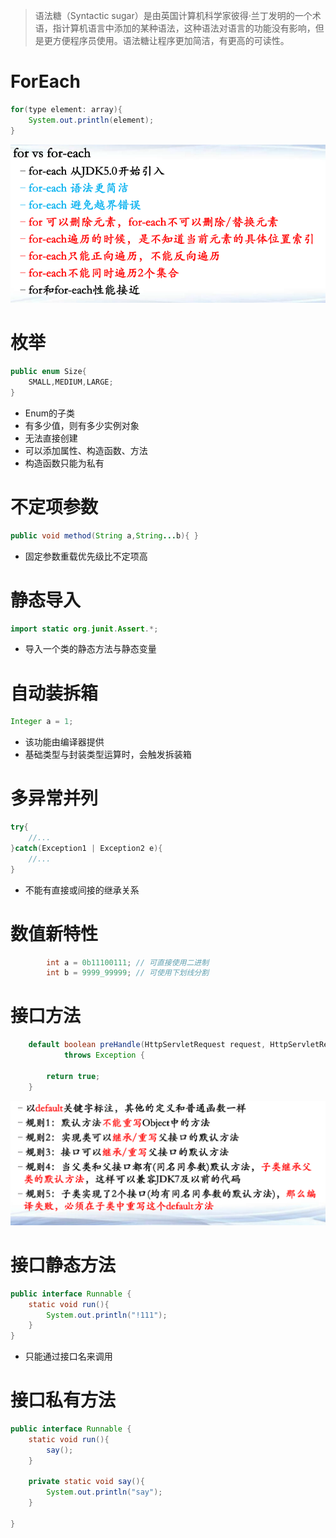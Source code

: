 >语法糖（Syntactic sugar）是由英国计算机科学家彼得·兰丁发明的一个术语，指计算机语言中添加的某种语法，这种语法对语言的功能没有影响，但是更方便程序员使用。语法糖让程序更加简洁，有更高的可读性。

# ForEach

```java
for(type element: array){
    System.out.println(element);
}
```

![批注 2019-10-20 163312](/assets/批注%202019-10-20%20163312.png)

# 枚举

```java
public enum Size{
    SMALL,MEDIUM,LARGE;
}
```

- Enum的子类
- 有多少值，则有多少实例对象
- 无法直接创建
- 可以添加属性、构造函数、方法
- 构造函数只能为私有

# 不定项参数

```java
public void method(String a,String...b){ }
```

- 固定参数重载优先级比不定项高

# 静态导入

```java
import static org.junit.Assert.*;
```

- 导入一个类的静态方法与静态变量

# 自动装拆箱

```java
Integer a = 1;
```

- 该功能由编译器提供
- 基础类型与封装类型运算时，会触发拆装箱

# 多异常并列

```java
try{
    //...
}catch(Exception1 | Exception2 e){
    //...
}
```

- 不能有直接或间接的继承关系

# 数值新特性

```java
        int a = 0b11100111; // 可直接使用二进制
        int b = 9999_99999; // 可使用下划线分割
```

# 接口方法

```java
	default boolean preHandle(HttpServletRequest request, HttpServletResponse response, Object handler)
			throws Exception {

		return true;
	}
```

![批注 2019-10-20 194253](/assets/批注%202019-10-20%20194253.png)

# 接口静态方法

```java
public interface Runnable {
    static void run(){
        System.out.println("!111");
    }
}
```

- 只能通过接口名来调用

# 接口私有方法

```java
public interface Runnable {
    static void run(){
        say();
    }
    
    private static void say(){
        System.out.println("say");
    }
        
}
```



